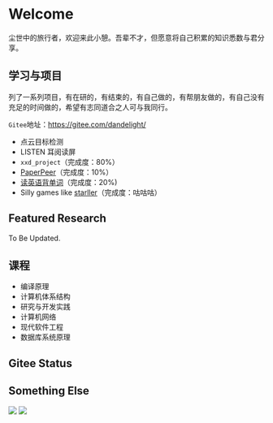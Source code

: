 # Welcome

尘世中的旅行者，欢迎来此小憩。吾辈不才，但愿意将自己积累的知识悉数与君分享。

## 学习与项目

列了一系列项目，有在研的，有结束的，有自己做的，有帮朋友做的，有自己没有充足的时间做的，希望有志同道合之人可与我同行。

`Gitee`地址：https://gitee.com/dandelight/

- 点云目标检测
- LISTEN 耳阅读屏
- `xxd_project`（完成度：80%）
- [PaperPeer](https://gitee.com/dandelight/paperpeer)（完成度：10%）
- [读英语背单词](https://gitee.com/dandelight/readEnglish)（完成度：20%)
- Silly games like [starller](https://gitee.com/dandelight/starller)（完成度：咕咕咕）

## Featured Research

To Be Updated.

## 课程

- 编译原理
- 计算机体系结构
- 研究与开发实践
- 计算机网络
- 现代软件工程
- 数据库系统原理

## Gitee Status

<script src='https://gitee.com/dandelight/blog/widget_preview' async defer></script><div id="osc-gitee-widget-tag"></div>
<style>
/* BEGIN Added by GRM */
.osc-gitee-widget-tag li {margin-left:0em;}
.osc_git_box .osc_git_main ul {width: auto;}
/* END Added by GRM */
.osc_pro_color {color: #4183c4 !important;}
.osc_panel_color {background-color: #ffffff !important;}
.osc_background_color {background-color: #ffffff !important;}
.osc_border_color {border-color: #e3e9ed !important;}
.osc_desc_color {color: #666666 !important;}
.osc_link_color * {color: #9b9b9b !important;}
</style>

## Something Else

<a href="https://codeforces.com/profile/dandelight"><img src="https://cp-logo.vercel.app/codeforces/dandelight"/></a>
<a href="https://atcoder.jp/users/dandelight"><img src="https://cp-logo.vercel.app/atcoder/dandelight"/></a>
